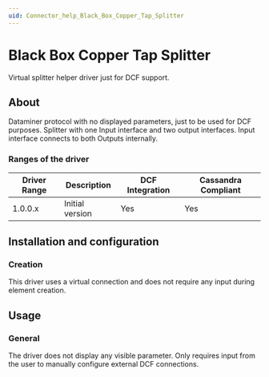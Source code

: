 ```yaml
---
uid: Connector_help_Black_Box_Copper_Tap_Splitter
---
```


# Black Box Copper Tap Splitter

Virtual splitter helper driver just for DCF support.

## About

Dataminer protocol with no displayed parameters, just to be used for DCF purposes. Splitter with one Input interface and two output interfaces. Input interface connects to both Outputs internally.

### Ranges of the driver

| **Driver Range** | **Description** | **DCF Integration** | **Cassandra Compliant** |
|------------------|-----------------|---------------------|-------------------------|
| 1.0.0.x          | Initial version | Yes                 | Yes                     |

## Installation and configuration

### Creation

This driver uses a virtual connection and does not require any input during element creation.

## Usage

### General

The driver does not display any visible parameter. Only requires input from the user to manually configure external DCF connections.
